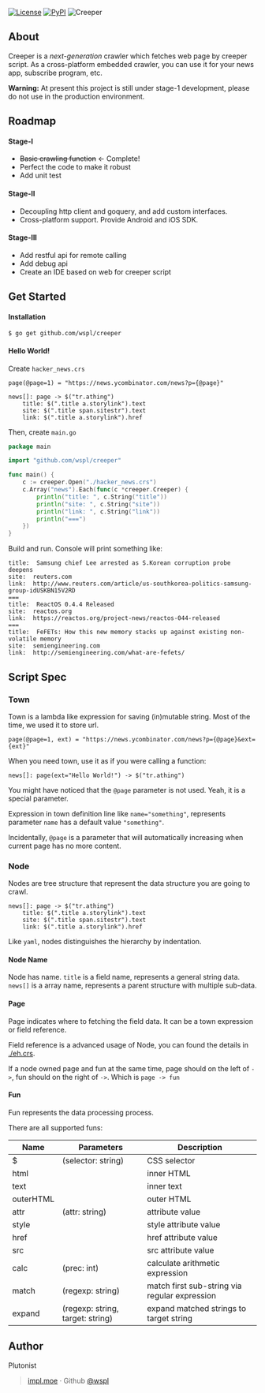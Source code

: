 [![License](https://img.shields.io/badge/License-Apache%202.0-blue.svg?style=flat)](https://opensource.org/licenses/Apache-2.0)
[![PyPI](https://img.shields.io/pypi/status/Django.svg?style=flat)]()
![Creeper](https://raw.githubusercontent.com/wspl/creeper/master/art/Creeper.png)
## About

Creeper is a *next-generation* crawler which fetches web page by creeper script. As a cross-platform embedded crawler, you can use it for your news app, subscribe program, etc.

**Warning:** At present this project is still under stage-1 development, please do not use in the production environment.

## Roadmap

#### Stage-I

* ~~Basic crawling function~~ ← Complete!
* Perfect the code to make it robust
* Add unit test

#### Stage-II

- Decoupling http client and goquery, and add custom interfaces.
- Cross-platform support. Provide Android and iOS SDK.

#### Stage-III

- Add restful api for remote calling
- Add debug api
- Create an IDE based on web for creeper script

## Get Started

#### Installation

```
$ go get github.com/wspl/creeper
```

#### Hello World!

Create `hacker_news.crs`

```
page(@page=1) = "https://news.ycombinator.com/news?p={@page}"

news[]: page -> $("tr.athing")
	title: $(".title a.storylink").text
	site: $(".title span.sitestr").text
	link: $(".title a.storylink").href
```

Then, create `main.go`

```go
package main

import "github.com/wspl/creeper"

func main() {
	c := creeper.Open("./hacker_news.crs")
	c.Array("news").Each(func(c *creeper.Creeper) {
		println("title: ", c.String("title"))
		println("site: ", c.String("site"))
		println("link: ", c.String("link"))
		println("===")
	})
}
```

Build and run. Console will print something like:

```
title:  Samsung chief Lee arrested as S.Korean corruption probe deepens
site:  reuters.com
link:  http://www.reuters.com/article/us-southkorea-politics-samsung-group-idUSKBN15V2RD
===
title:  ReactOS 0.4.4 Released
site:  reactos.org
link:  https://reactos.org/project-news/reactos-044-released
===
title:  FeFETs: How this new memory stacks up against existing non-volatile memory
site:  semiengineering.com
link:  http://semiengineering.com/what-are-fefets/
```

## Script Spec

### Town

Town is a lambda like expression for saving (in)mutable string. Most of the time, we used it to store url.

```
page(@page=1, ext) = "https://news.ycombinator.com/news?p={@page}&ext={ext}"
```

When you need town, use it as if you were calling a function:

```
news[]: page(ext="Hello World!") -> $("tr.athing")
```

You might have noticed that the `@page` parameter is not used. Yeah, it is a special parameter.

Expression in town definition line like `name="something"`, represents parameter `name` has a default value `"something"`.

Incidentally, `@page` is a parameter that will automatically increasing when current page has no more content.


### Node

Nodes are tree structure that represent the data structure you are going to crawl.

```
news[]: page -> $("tr.athing")
	title: $(".title a.storylink").text
	site: $(".title span.sitestr").text
	link: $(".title a.storylink").href
```

Like `yaml`, nodes distinguishes the hierarchy by indentation.

#### Node Name

Node has name. `title` is a field name, represents a general string data. `news[]` is a array name, represents a parent structure with multiple sub-data.

#### Page

Page indicates where to fetching the field data. It can be a town expression or field reference.

Field reference is a advanced usage of Node, you can found the details in [./eh.crs](./eh.crs).

If a node owned page and fun at the same time, page should on the left of `->`, fun should on the right of `->`. Which is `page -> fun`

#### Fun

Fun represents the data processing process.

There are all supported funs:

| Name      | Parameters                       | Description                              |
| --------- | -------------------------------- | ---------------------------------------- |
| $         | (selector: string)               | CSS selector                             |
| html      |                                  | inner HTML                               |
| text      |                                  | inner text                               |
| outerHTML |                                  | outer HTML                               |
| attr      | (attr: string)                   | attribute value                          |
| style     |                                  | style attribute value                    |
| href      |                                  | href attribute value                     |
| src       |                                  | src attribute value                      |
| calc      | (prec: int)                      | calculate arithmetic expression          |
| match     | (regexp: string)                 | match first sub-string via regular expression |
| expand    | (regexp: string, target: string) | expand matched strings to target string  |



## Author

Plutonist

> [impl.moe](https://impl.moe) · Github [@wspl](https://github.com/wspl) 